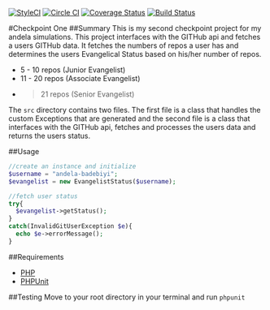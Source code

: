 [![StyleCI](https://styleci.io/repos/47965981/shield)](https://styleci.io/repos/47965981)
[![Circle CI](https://circleci.com/gh/andela-badebiyi/checkpoint_one_bee.svg?style=svg)](https://circleci.com/gh/andela-badebiyi/checkpoint_one_bee)
[![Coverage Status](https://coveralls.io/repos/andela-badebiyi/checkpoint_one_bee/badge.svg?branch=developer&service=github)](https://coveralls.io/github/andela-badebiyi/checkpoint_one_bee?branch=developer)
[![Build Status](https://travis-ci.org/andela-badebiyi/checkpoint_one_bee.svg?branch=developer)](https://travis-ci.org/andela-badebiyi/checkpoint_one_bee)

#Checkpoint One
##Summary
This is my second checkpoint project for my andela simulations. This project interfaces with the GITHub api and fetches a users GITHub data. It fetches the numbers of repos a user has and determines the users Evangelical Status based on his/her number of repos.

* 5 - 10 repos (Junior Evangelist)
* 11 - 20 repos (Associate Evangelist)
* > 21 repos (Senior Evangelist)

The `src` directory contains two files. The first file is a class that handles the custom Exceptions that are generated and the second file is a class that interfaces with the GITHub api, fetches and processes the users data and returns the users status.

##Usage

```php
//create an instance and initialize
$username = "andela-badebiyi";
$evangelist = new EvangelistStatus($username); 

//fetch user status
try{
  $evangelist->getStatus();
}
catch(InvalidGitUserException $e){
  echo $e->errorMessage();
}
```
##Requirements

* [PHP](http://php.net/releases/5_4_0.php)
* [PHPUnit](https://phpunit.de/)

##Testing
Move to your root directory in your terminal and run `phpunit`
